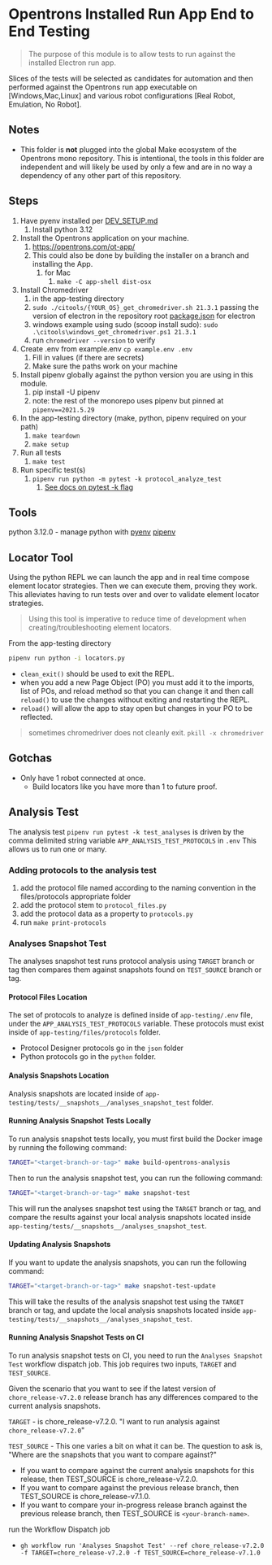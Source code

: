 # Opentrons Installed Run App End to End Testing

> The purpose of this module is to allow tests to run against the installed Electron run app.

Slices of the tests will be selected as candidates for automation and then performed against the Opentrons run app executable on [Windows,Mac,Linux] and various robot configurations [Real Robot, Emulation, No Robot].

## Notes

- This folder is **not** plugged into the global Make ecosystem of the Opentrons mono repository. This is intentional, the tools in this folder are independent and will likely be used by only a few and are in no way a dependency of any other part of this repository.

## Steps

1. Have pyenv installed per [DEV_SETUP.md](../DEV_SETUP.md)
   1. Install python 3.12
2. Install the Opentrons application on your machine.
   1. <https://opentrons.com/ot-app/>
   2. This could also be done by building the installer on a branch and installing the App.
      1. for Mac
         1. `make -C app-shell dist-osx`
3. Install Chromedriver
   1. in the app-testing directory
   2. `sudo ./citools/{YOUR_OS}_get_chromedriver.sh 21.3.1` passing the version of electron in the repository root [package.json](`/opentrons/package.json`) for electron
   3. windows example using sudo (scoop install sudo): `sudo .\citools\windows_get_chromedriver.ps1 21.3.1`
   4. run `chromedriver --version` to verify
4. Create .env from example.env `cp example.env .env`
   1. Fill in values (if there are secrets)
   2. Make sure the paths work on your machine
5. Install pipenv globally against the python version you are using in this module.
   1. pip install -U pipenv
   2. note: the rest of the monorepo uses pipenv but pinned at `pipenv==2021.5.29`
6. In the app-testing directory (make, python, pipenv required on your path)
   1. `make teardown`
   2. `make setup`
7. Run all tests
   1. `make test`
8. Run specific test(s)
   1. `pipenv run python -m pytest -k protocol_analyze_test`
      1. [See docs on pytest -k flag](https://docs.pytest.org/en/7.4.x/usage.html#specifying-tests-selecting-tests)

## Tools

python 3.12.0 - manage python with [pyenv](https://realpython.com/intro-to-pyenv)
[pipenv](https://pipenv.pypa.io/en/latest/)

## Locator Tool

Using the python REPL we can launch the app and in real time compose element locator strategies.
Then we can execute them, proving they work.
This alleviates having to run tests over and over to validate element locator strategies.

> Using this tool is imperative to reduce time of development when creating/troubleshooting element locators.

From the app-testing directory

```bash
pipenv run python -i locators.py
```

- `clean_exit()` should be used to exit the REPL.
- when you add a new Page Object (PO) you must add it to the imports, list of POs, and reload method so that you can change it and then call `reload()` to use the changes without exiting and restarting the REPL.
- `reload()` will allow the app to stay open but changes in your PO to be reflected.

> sometimes chromedriver does not cleanly exit.
> `pkill -x chromedriver`

## Gotchas

- Only have 1 robot connected at once.
  - Build locators like you have more than 1 to future proof.

## Analysis Test

The analysis test `pipenv run pytest -k test_analyses` is driven by the comma delimited string variable `APP_ANALYSIS_TEST_PROTOCOLS` in `.env`
This allows us to run one or many.

### Adding protocols to the analysis test

1. add the protocol file named according to the naming convention in the files/protocols appropriate folder
1. add the protocol stem to `protocol_files.py`
1. add the protocol data as a property to `protocols.py`
1. run `make print-protocols`

### Analyses Snapshot Test

The analyses snapshot test runs protocol analysis using `TARGET` branch or tag then compares them against snapshots found on `TEST_SOURCE` branch or tag.

#### Protocol Files Location

The set of protocols to analyze is defined inside of `app-testing/.env` file, under the `APP_ANALYSIS_TEST_PROTOCOLS` variable. These protocols must exist inside of `app-testing/files/protocols` folder.

- Protocol Designer protocols go in the `json` folder
- Python protocols go in the `python` folder.

#### Analysis Snapshots Location

Analysis snapshots are located inside of `app-testing/tests/__snapshots__/analyses_snapshot_test` folder.

#### Running Analysis Snapshot Tests Locally

To run analysis snapshot tests locally, you must first build the Docker image by running the following command:

```bash
TARGET="<target-branch-or-tag>" make build-opentrons-analysis
```

Then to run the analysis snapshot test, you can run the following command:

```bash
TARGET="<target-branch-or-tag>" make snapshot-test
```

This will run the analyses snapshot test using the `TARGET` branch or tag, and compare the results against your local analysis snapshots located inside `app-testing/tests/__snapshots__/analyses_snapshot_test`.

#### Updating Analysis Snapshots

If you want to update the analysis snapshots, you can run the following command:

```bash
TARGET="<target-branch-or-tag>" make snapshot-test-update
```

This will take the results of the analysis snapshot test using the `TARGET` branch or tag, and update the local analysis snapshots located inside `app-testing/tests/__snapshots__/analyses_snapshot_test`.

#### Running Analysis Snapshot Tests on CI

To run analysis snapshot tests on CI, you need to run the `Analyses Snapshot Test` workflow dispatch job. This job requires two inputs, `TARGET` and `TEST_SOURCE`.

Given the scenario that you want to see if the latest version of `chore_release-v7.2.0` release branch has any differences compared to the current analysis snapshots.

`TARGET` - is chore_release-v7.2.0. "I want to run analysis against `chore_release-v7.2.0`"

`TEST_SOURCE` - This one varies a bit on what it can be. The question to ask is, "Where are the snapshots that you want to compare against?"

- If you want to compare against the current analysis snapshots for this release, then TEST_SOURCE is chore_release-v7.2.0.
- If you want to compare against the previous release branch, then TEST_SOURCE is chore_release-v7.1.0.
- If you want to compare your in-progress release branch against the previous release branch, then TEST_SOURCE is `<your-branch-name>`.

run the Workflow Dispatch job

- `gh workflow run 'Analyses Snapshot Test' --ref chore_release-v7.2.0 -f TARGET=chore_release-v7.2.0 -f TEST_SOURCE=chore_release-v7.1.0`

